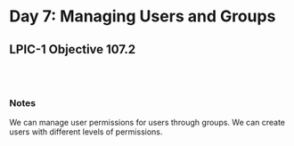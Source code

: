 # Day 7: Managing Users and Groups

## LPIC-1 Objective 107.2
<br></br>

### Notes

We can manage user permissions for users through groups.
We can create users with different levels of permissions.
